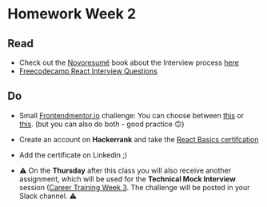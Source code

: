 # Homework Week 2

## Read
- Check out the [Novoresumé](https://novoresume.com/) book about the Interview process [here](./novoresume-interview.pdf)
- [Freecodecamp React Interview Questions](https://www.freecodecamp.org/news/react-interview-questions-to-know/)

## Do
- Small [Frontendmentor.io](https://www.frontendmentor.io/) challenge: You can choose between [this](https://www.frontendmentor.io/challenges/advice-generator-app-QdUG-13db) or [this](https://www.frontendmentor.io/challenges/interactive-pricing-component-t0m8PIyY8). (but you can also do both - good practice 🙃)
- Create an account on **Hackerrank** and take the [React Basics certifcation](https://www.hackerrank.com/skills-verification/react_basic)
- Add the certificate on Linkedin ;) 

- ⚠️ On the **Thursday** after this class you will also receive another assignment, which will be used for the **Technical Mock Interview** session ([Career Training Week 3](/week-3/README.md). The challenge will be posted in your Slack channel. ⚠️
